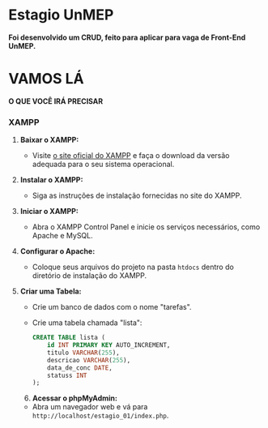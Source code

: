 # Estagio UnMEP

**Foi desenvolvido um CRUD, feito para aplicar para vaga de Front-End UnMEP.**

# VAMOS LÁ

**O QUE VOCÊ IRÁ PRECISAR**

### XAMPP

1. **Baixar o XAMPP:**
   - Visite [o site oficial do XAMPP](https://www.apachefriends.org/index.html) e faça o download da versão adequada para o seu sistema operacional.

2. **Instalar o XAMPP:**
   - Siga as instruções de instalação fornecidas no site do XAMPP.

3. **Iniciar o XAMPP:**
   - Abra o XAMPP Control Panel e inicie os serviços necessários, como Apache e MySQL.

4. **Configurar o Apache:**
   - Coloque seus arquivos do projeto na pasta `htdocs` dentro do diretório de instalação do XAMPP.
  
5. **Criar uma Tabela:**
   - Crie um banco de dados com o nome "tarefas".
   - Crie uma tabela chamada "lista":

     ```sql
     CREATE TABLE lista (
         id INT PRIMARY KEY AUTO_INCREMENT,
         titulo VARCHAR(255),
         descricao VARCHAR(255),
         data_de_conc DATE,
         statuss INT
     );
     ```

   6. **Acessar o phpMyAdmin:**
   - Abra um navegador web e vá para `http://localhost/estagio_01/index.php`.



